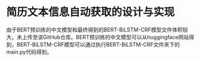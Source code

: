# 简历文本信息自动获取的设计与实现

由于BERT预训练的中文模型和最终得到的BERT-BiLSTM-CRF模型文件体积较大，未上传至该GitHub仓库。BERT预训练的中文模型可以从huggingface网站得到，BERT-BiLSTM-CRF模型可以通过执行BERT-BiLSTM-CRF文件夹下的main.py代码得到。
